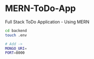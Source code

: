 # MERN-ToDo-App

Full Stack ToDo Application - Using MERN

```bash
cd backend
touch .env

# Add ->
MONGO_URI=
PORT=8000
```

